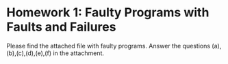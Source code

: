 # Homework 1: Faulty Programs with Faults and Failures
Please find the attached file with faulty programs. Answer the questions (a),(b),(c),(d),(e),(f) in the attachment.
